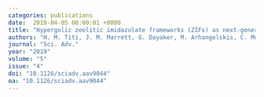 ```yaml
---
categories: publications
date:  2019-04-05 00:00:01 +0000
title: "Hypergolic zeolitic imidazolate frameworks (ZIFs) as next-generation solid fuels: Unlocking the latent energetic behavior of ZIFs"
authors: "H. M. Titi, J. M. Marrett, G. Dayaker, M. Arhangelskis, C. Mottillo, A. J. Morris, G. P. Rachiero, T. Friščić, R. D. Rogers"
journal: "Sci. Adv."
year: "2019"
volume: "5"
issue: "4"
doi: "10.1126/sciadv.aav9044"
oa: "10.1126/sciadv.aav9044"
---
```

